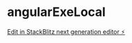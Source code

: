 # angularExeLocal

[Edit in StackBlitz next generation editor ⚡️](https://stackblitz.com/~/github.com/AmalinalliHdz/angularExeLocal)